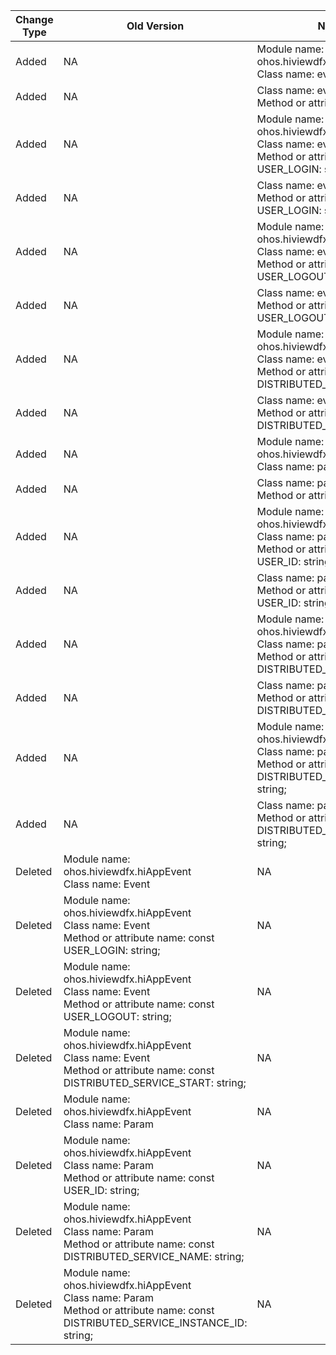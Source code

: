 | Change Type | Old Version | New Version | d.ts File |
| ---- | ------ | ------ | -------- |
|Added|NA|Module name: ohos.hiviewdfx.hiAppEvent<br>Class name: event|@ohos.hiviewdfx.hiAppEvent.d.ts|
|Added|NA|Class name: event<br>Method or attribute name: |@ohos.hiviewdfx.hiAppEvent.d.ts|
|Added|NA|Module name: ohos.hiviewdfx.hiAppEvent<br>Class name: event<br>Method or attribute name: const USER_LOGIN: string;|@ohos.hiviewdfx.hiAppEvent.d.ts|
|Added|NA|Class name: event<br>Method or attribute name: const USER_LOGIN: string;|@ohos.hiviewdfx.hiAppEvent.d.ts|
|Added|NA|Module name: ohos.hiviewdfx.hiAppEvent<br>Class name: event<br>Method or attribute name: const USER_LOGOUT: string;|@ohos.hiviewdfx.hiAppEvent.d.ts|
|Added|NA|Class name: event<br>Method or attribute name: const USER_LOGOUT: string;|@ohos.hiviewdfx.hiAppEvent.d.ts|
|Added|NA|Module name: ohos.hiviewdfx.hiAppEvent<br>Class name: event<br>Method or attribute name: const DISTRIBUTED_SERVICE_START: string;|@ohos.hiviewdfx.hiAppEvent.d.ts|
|Added|NA|Class name: event<br>Method or attribute name: const DISTRIBUTED_SERVICE_START: string;|@ohos.hiviewdfx.hiAppEvent.d.ts|
|Added|NA|Module name: ohos.hiviewdfx.hiAppEvent<br>Class name: param|@ohos.hiviewdfx.hiAppEvent.d.ts|
|Added|NA|Class name: param<br>Method or attribute name: |@ohos.hiviewdfx.hiAppEvent.d.ts|
|Added|NA|Module name: ohos.hiviewdfx.hiAppEvent<br>Class name: param<br>Method or attribute name: const USER_ID: string;|@ohos.hiviewdfx.hiAppEvent.d.ts|
|Added|NA|Class name: param<br>Method or attribute name: const USER_ID: string;|@ohos.hiviewdfx.hiAppEvent.d.ts|
|Added|NA|Module name: ohos.hiviewdfx.hiAppEvent<br>Class name: param<br>Method or attribute name: const DISTRIBUTED_SERVICE_NAME: string;|@ohos.hiviewdfx.hiAppEvent.d.ts|
|Added|NA|Class name: param<br>Method or attribute name: const DISTRIBUTED_SERVICE_NAME: string;|@ohos.hiviewdfx.hiAppEvent.d.ts|
|Added|NA|Module name: ohos.hiviewdfx.hiAppEvent<br>Class name: param<br>Method or attribute name: const DISTRIBUTED_SERVICE_INSTANCE_ID: string;|@ohos.hiviewdfx.hiAppEvent.d.ts|
|Added|NA|Class name: param<br>Method or attribute name: const DISTRIBUTED_SERVICE_INSTANCE_ID: string;|@ohos.hiviewdfx.hiAppEvent.d.ts|
|Deleted|Module name: ohos.hiviewdfx.hiAppEvent<br>Class name: Event|NA|@ohos.hiviewdfx.hiAppEvent.d.ts|
|Deleted|Module name: ohos.hiviewdfx.hiAppEvent<br>Class name: Event<br>Method or attribute name: const USER_LOGIN: string;|NA|@ohos.hiviewdfx.hiAppEvent.d.ts|
|Deleted|Module name: ohos.hiviewdfx.hiAppEvent<br>Class name: Event<br>Method or attribute name: const USER_LOGOUT: string;|NA|@ohos.hiviewdfx.hiAppEvent.d.ts|
|Deleted|Module name: ohos.hiviewdfx.hiAppEvent<br>Class name: Event<br>Method or attribute name: const DISTRIBUTED_SERVICE_START: string;|NA|@ohos.hiviewdfx.hiAppEvent.d.ts|
|Deleted|Module name: ohos.hiviewdfx.hiAppEvent<br>Class name: Param|NA|@ohos.hiviewdfx.hiAppEvent.d.ts|
|Deleted|Module name: ohos.hiviewdfx.hiAppEvent<br>Class name: Param<br>Method or attribute name: const USER_ID: string;|NA|@ohos.hiviewdfx.hiAppEvent.d.ts|
|Deleted|Module name: ohos.hiviewdfx.hiAppEvent<br>Class name: Param<br>Method or attribute name: const DISTRIBUTED_SERVICE_NAME: string;|NA|@ohos.hiviewdfx.hiAppEvent.d.ts|
|Deleted|Module name: ohos.hiviewdfx.hiAppEvent<br>Class name: Param<br>Method or attribute name: const DISTRIBUTED_SERVICE_INSTANCE_ID: string;|NA|@ohos.hiviewdfx.hiAppEvent.d.ts|
